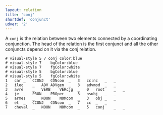 ```yaml
---
layout: relation
title: 'conj'
shortdef: 'conjunct'
udver: '2'
---
```


A `conj` is the relation between two elements connected by a coordinating conjunction.
The head of the relation is the first conjunct and all the other conjuncts depend on it via the conj relation.

~~~ conllu
# visual-style 5 7 conj	color:blue
# visual-style 7	bgColor:blue
# visual-style 7	fgColor:white
# visual-style 5	bgColor:blue
# visual-style 5	fgColor:white
1	car	_	CCONJ	CONcoo	_	3	cc:nc	_	_
2	ilec	_	ADV	ADVgen	_	3	advmod	_	_
3	avré	_	VERB	VERcjg	_	0	root	_	_
4	je	_	PRON	PROper	_	3	nsubj	_	_
5	armes	_	NOUN	NOMcom	_	3	obj	_	_
6	et	_	CCONJ	CONcoo	_	7	cc	_	_
7	cheval	_	NOUN	NOMcom	_	5	conj	_	_

~~~

